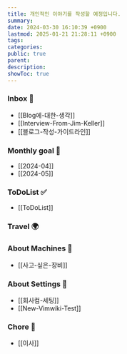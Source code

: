 ```yaml
---
title: 개인적인 이야기를 작성할 예정입니다.
summary: 
date: 2024-03-30 16:10:39 +0900
lastmod: 2025-01-21 21:28:11 +0900
tags: 
categories: 
public: true
parent: 
description: 
showToc: true
---
```



### Inbox 💭

- [[Blog에-대한-생각]]
- [[Interview-From-Jim-Keller]]
- [[블로그-작성-가이드라인]]

### Monthly goal 🚀

- [[2024-04]]
- [[2024-05]]

### ToDoList ✅

- [[ToDoList]]

### Travel 🌍

### About Machines 🧊

- [[사고-싶은-장비]]

### About Settings 🧊

- [[회사컴-세팅]]
- [[New-Vimwiki-Test]]

### Chore 🧹

- [[이사]]
